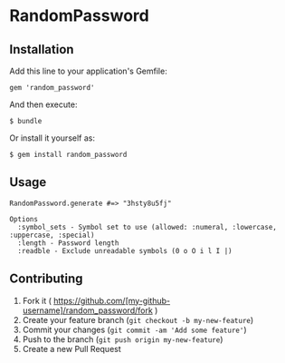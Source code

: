# RandomPassword

## Installation
Add this line to your application's Gemfile:

    gem 'random_password'

And then execute:

    $ bundle

Or install it yourself as:

    $ gem install random_password

## Usage
```
RandomPassword.generate #=> "3hsty8u5fj"

Options
  :symbol_sets - Symbol set to use (allowed: :numeral, :lowercase, :uppercase, :special)
  :length - Password length
  :readble - Exclude unreadable symbols (0 o O i l I |)
```

## Contributing

1. Fork it ( https://github.com/[my-github-username]/random_password/fork )
2. Create your feature branch (`git checkout -b my-new-feature`)
3. Commit your changes (`git commit -am 'Add some feature'`)
4. Push to the branch (`git push origin my-new-feature`)
5. Create a new Pull Request
